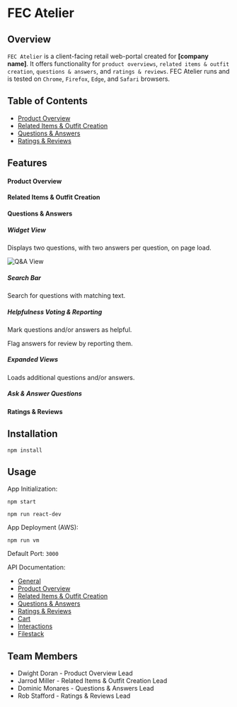 # FEC Atelier

## Overview
`FEC Atelier` is a client-facing retail web-portal created for **[company name]**.
It offers functionality for `product overviews`, `related items & outfit creation`, `questions & answers`, and `ratings & reviews`.
FEC Atelier runs and is tested on `Chrome`, `Firefox`, `Edge`, and `Safari` browsers.

## Table of Contents
- [Product Overview](#product-overview)
- [Related Items \& Outfit Creation](#related-items--outfit-creation)
- [Questions \& Answers](#questions--answers)
- [Ratings \& Reviews](#ratings--reviews)

## Features
#### Product Overview
#### Related Items \& Outfit Creation

#### Questions \& Answers
##### Widget View
Displays two questions, with two answers per question, on page load.

![Q\&A View](https://drive.google.com/file/d/1kw0QQd4WYkBUJ_lGu_3tqEuQ2BJG1Qnn/view?usp=sharing)

##### Search Bar
Search for questions with matching text.

##### Helpfulness Voting & Reporting
Mark questions and/or answers as helpful.

Flag answers for review by reporting them.

##### Expanded Views
Loads additional questions and/or answers.

##### Ask & Answer Questions



#### Ratings \& Reviews

## Installation
```
npm install
```

## Usage
App Initialization:
```
npm start
```
```
npm run react-dev
```

App Deployment (AWS):
```
npm run vm
```

Default Port: `3000`

API Documentation:
- [General](https://learn-2.galvanize.com/cohorts/2844/blocks/94/content_files/Front%20End%20Capstone/project-atelier/API_Overview.md)
- [Product Overview](https://learn-2.galvanize.com/cohorts/2844/blocks/94/content_files/Front%20End%20Capstone/project-atelier/products.md)
- [Related Items & Outfit Creation](https://learn-2.galvanize.com/cohorts/2844/blocks/94/content_files/Front%20End%20Capstone/project-atelier/reviews.md)
- [Questions & Answers](https://learn-2.galvanize.com/cohorts/2844/blocks/94/content_files/Front%20End%20Capstone/project-atelier/qa.md)
- [Ratings & Reviews](https://learn-2.galvanize.com/cohorts/2844/blocks/94/content_files/Front%20End%20Capstone/project-atelier/reviews.md)
- [Cart](https://learn-2.galvanize.com/cohorts/2844/blocks/94/content_files/Front%20End%20Capstone/project-atelier/cart.md)
- [Interactions](https://learn-2.galvanize.com/cohorts/2844/blocks/94/content_files/Front%20End%20Capstone/project-atelier/interactions.md)
- [Filestack](https://www.filestack.com/docs/?utm_source=adwords&utm_medium=site%20link%20extentions&utm_campaign=filestack%20campaign%201&placement=7A-Brand&utm_matchtype=p&utm_term=filestack&utm_campaign=7A-Brand&utm_source=google&utm_medium=cpc&utm_content=c&hsa_acc=7530412573&hsa_cam=1686626358&hsa_grp=65763901596&hsa_ad=532328339954&hsa_src=g&hsa_tgt=kwd-342603650532&hsa_kw=filestack&hsa_mt=p&hsa_net=adwords&hsa_ver=3&gclid=Cj0KCQiAraSPBhDuARIsAM3Js4r2XAIOxi-2xe5_tsHPKhvRslxr_GOV2RNhC5IQDLrmWvzRXa9dEeoaAkNKEALw_wcB)

## Team Members
- Dwight Doran - Product Overview Lead
- Jarrod Miller - Related Items & Outfit Creation Lead
- Dominic Monares - Questions & Answers Lead
- Rob Stafford - Ratings & Reviews Lead
